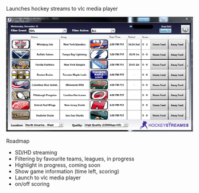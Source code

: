 Launches hockey streams to vlc media player

![](https://github.com/lukehutton/streamlauncher/blob/master/docs/screen1.png)

Roadmap
* SD/HD streaming
* Filtering by favourite teams, leagues, in progress
* Highlight in progress, coming soon
* Show game information (time left, scoring)
* Launch to vlc media player
* on/off scoring
